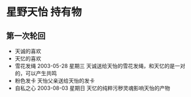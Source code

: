 # 星野天怡 持有物

## 第一次轮回

* 天诚的喜欢
* 天忆的喜欢
* 雪花发绳
  2003-05-28 星期三
  天诚送给天怡的雪花发绳，和天忆的是一对的，可以产生共鸣
* 粉色发卡
  天怡父亲送给天怡的发卡
* 自私之心
  2003-08-03 星期日
  天忆的纯粹污秽灵魂影响天怡的产物